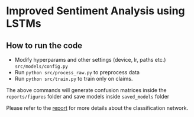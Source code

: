 Improved Sentiment Analysis using LSTMs
==============================

## How to run the code

- Modify hyperparams and other settings (device, lr, paths etc.) `src/models/config.py`
- Run `python src/process_raw.py` to preprocess data
- Run `python src/train.py` to train only on claims. 

The above commands will generate confusion matrices inside the `reports/figures` folder and save models inside `saved_models` folder

Please refer to the [report](reports/Report.pdf) for more details about the classification network.
